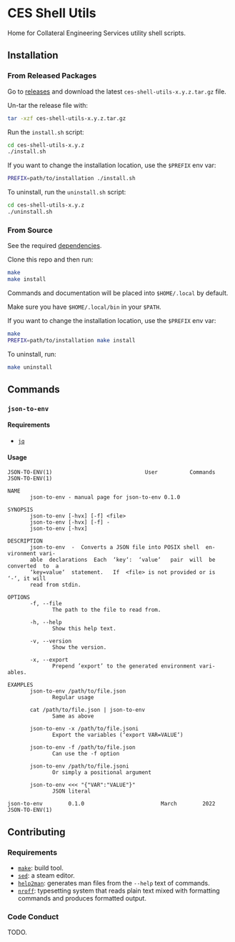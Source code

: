 # CES Shell Utils

Home for Collateral Engineering Services utility shell scripts.

## Installation

### From Released Packages

Go to [releases](/clio-finance/shell-utils/releases) and download the latest `ces-shell-utils-x.y.z.tar.gz` file.

Un-tar the release file with: 

```bash
tar -xzf ces-shell-utils-x.y.z.tar.gz
```

Run the `install.sh` script:
```bash
cd ces-shell-utils-x.y.z
./install.sh
```

If you want to change the installation location, use the `$PREFIX` env var:

```bash
PREFIX=path/to/installation ./install.sh
```

To uninstall, run the `uninstall.sh` script:
```bash
cd ces-shell-utils-x.y.z
./uninstall.sh
```

### From Source

See the required [dependencies](#requirements-1).

Clone this repo and then run:

```bash
make
make install
```

Commands and documentation will be placed into `$HOME/.local` by default.

Make sure you have `$HOME/.local/bin` in your `$PATH`.

If you want to change the installation location, use the `$PREFIX` env var:

```bash
make
PREFIX=path/to/installation make install
```

To uninstall, run:
```bash
make uninstall
```

## Commands

### `json-to-env`

#### Requirements

- [`jq`](https://github.com/stedolan/jq)

#### Usage

```
JSON‐TO‐ENV(1)                             User          Commands
JSON‐TO‐ENV(1)

NAME
       json‐to‐env ‐ manual page for json‐to‐env 0.1.0

SYNOPSIS
       json‐to‐env [‐hvx] [‐f] <file>
       json‐to‐env [‐hvx] [‐f] ‐
       json‐to‐env [‐hvx]

DESCRIPTION
       json‐to‐env  ‐  Converts a JSON file into POSIX shell  en‐
vironment vari‐
       able  declarations  Each  ‘key‘:  ‘value‘   pair  will  be
converted  to  a
       ‘key=value‘  statement.   If  <file> is not provided or is
‘‐‘, it will
       read from stdin.

OPTIONS
       ‐f, ‐‐file
              The path to the file to read from.

       ‐h, ‐‐help
              Show this help text.

       ‐v, ‐‐version
              Show the version.

       ‐x, ‐‐export
              Prepend ’export’ to the generated environment vari‐
ables.

EXAMPLES
       json‐to‐env /path/to/file.json
              Regular usage

       cat /path/to/file.json | json‐to‐env
              Same as above

       json‐to‐env ‐x /path/to/file.jsoni
              Export the variables (‘export VAR=VALUE‘)

       json‐to‐env ‐f /path/to/file.json
              Can use the ‐f option

       json‐to‐env /path/to/file.jsoni
              Or simply a positional argument

       json‐to‐env <<< "{"VAR":"VALUE"}"
              JSON literal

json‐to‐env        0.1.0                        March        2022
JSON‐TO‐ENV(1)

```

## Contributing

### Requirements

- [`make`](https://www.gnu.org/software/make/): build tool.
- [`sed`](https://www.gnu.org/software/sed/manual/sed.html): a steam editor.
- [`help2man`](https://www.gnu.org/software/help2man/): generates man files from the `--help` text of commands.
- [`nroff`](https://www.gnu.org/software/groff/): typesetting system that reads plain text mixed with formatting commands and produces formatted output.

### Code Conduct

TODO.
